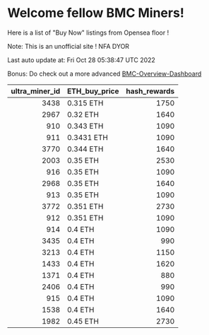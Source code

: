 # Welcome fellow BMC Miners!
Here is a list of "Buy Now" listings from Opensea floor !

Note: This is an unofficial site ! NFA DYOR

Last auto update at: Fri Oct 28 05:38:47 UTC 2022

Bonus: Do check out a more advanced [BMC-Overview-Dashboard](https://dune.com/defifunk/BMC-Overview-Dashboard)


|   ultra_miner_id | ETH_buy_price   |   hash_rewards |
|-----------------:|:----------------|---------------:|
|             3438 | 0.315 ETH       |           1750 |
|             2967 | 0.32 ETH        |           1640 |
|              910 | 0.343 ETH       |           1090 |
|              911 | 0.3431 ETH      |           1090 |
|             3770 | 0.344 ETH       |           1640 |
|             2003 | 0.35 ETH        |           2530 |
|              916 | 0.35 ETH        |           1090 |
|             2968 | 0.35 ETH        |           1640 |
|              913 | 0.35 ETH        |           1090 |
|             3772 | 0.351 ETH       |           2730 |
|              912 | 0.351 ETH       |           1090 |
|              914 | 0.4 ETH         |           1090 |
|             3435 | 0.4 ETH         |            990 |
|             3213 | 0.4 ETH         |           1150 |
|             1433 | 0.4 ETH         |           1620 |
|             1371 | 0.4 ETH         |            880 |
|             2406 | 0.4 ETH         |            990 |
|              915 | 0.4 ETH         |           1090 |
|             1538 | 0.4 ETH         |           1640 |
|             1982 | 0.45 ETH        |           2730 |